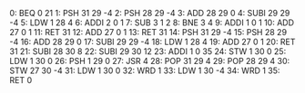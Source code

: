 0: BEQ  0 21
1: PSH  31 29 -4
2: PSH  28 29 -4
3: ADD  28 29 0
4: SUBI  29 29 -4
5: LDW  1 28 4
6: ADDI  2 0 1
7: SUB  3 1 2
8: BNE  3 4
9: ADDI  1 0 1
10: ADD  27 0 1
11: RET  31
12: ADD  27 0 1
13: RET  31
14: PSH  31 29 -4
15: PSH  28 29 -4
16: ADD  28 29 0
17: SUBI  29 29 -4
18: LDW  1 28 4
19: ADD  27 0 1
20: RET  31
21: SUBI  28 30 8
22: SUBI  29 30 12
23: ADDI  1 0 35
24: STW  1 30 0
25: LDW  1 30 0
26: PSH  1 29 0
27: JSR  4
28: POP  31 29 4
29: POP  28 29 4
30: STW  27 30 -4
31: LDW  1 30 0
32: WRD  1
33: LDW  1 30 -4
34: WRD  1
35: RET  0
